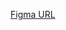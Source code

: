<a href='https://www.figma.com/file/yYshotdk7fTVNqObQqKBfS/Untitled?type=design&node-id=0%3A1&mode=design&t=UfrFfV31I84tIMbo-1' target="_blank">Figma URL</a>